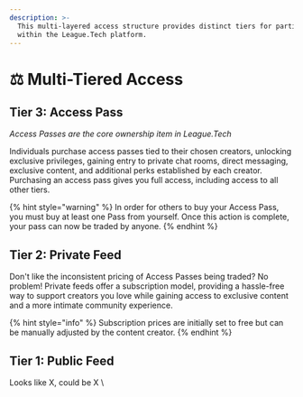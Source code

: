 ```yaml
---
description: >-
  This multi-layered access structure provides distinct tiers for participant
  within the League.Tech platform.
---
```


# ⚖️ Multi-Tiered Access

## Tier 3: Access Pass

_Access Passes are the core ownership item in League.Tech_

Individuals purchase access passes tied to their chosen creators, unlocking exclusive privileges, gaining entry to private chat rooms, direct messaging, exclusive content, and additional perks established by each creator. Purchasing an access pass gives you full access, including access to all other tiers. &#x20;

{% hint style="warning" %}
In order for others to buy your Access Pass, you must buy at least one Pass from yourself. Once this action is complete, your pass can now be traded by anyone.&#x20;
{% endhint %}

## Tier 2: Private Feed

Don't like the inconsistent pricing of Access Passes being traded? No problem! Private feeds offer a subscription model, providing a hassle-free way to support creators you love while gaining access to exclusive content and a more intimate community experience.

{% hint style="info" %}
Subscription prices are initially set to free but can be manually adjusted by the content creator.
{% endhint %}

## Tier 1: Public Feed

Looks like X, could be X \




